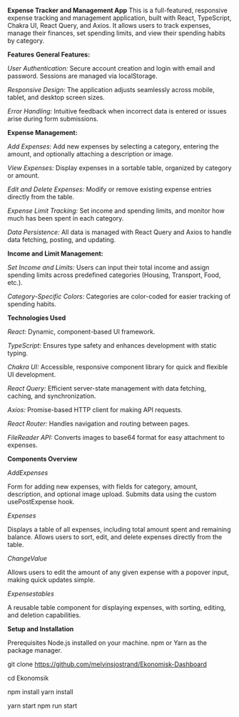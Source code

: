 **Expense Tracker and Management App**
This is a full-featured, responsive expense tracking and management application, built with React, TypeScript, Chakra UI, React Query, and Axios. It allows users to track expenses, manage their finances, set spending limits, and view their spending habits by category.

**Features**
**General Features:**

*User Authentication:* Secure account creation and login with email and password. Sessions are managed via localStorage.

*Responsive Design:* The application adjusts seamlessly across mobile, tablet, and desktop screen sizes.

*Error Handling:* Intuitive feedback when incorrect data is entered or issues arise during form submissions.

**Expense Management:**

*Add Expenses:* Add new expenses by selecting a category, entering the amount, and optionally attaching a description or image.

*View Expenses:* Display expenses in a sortable table, organized by category or amount.

*Edit and Delete Expenses:* Modify or remove existing expense entries directly from the table.

*Expense Limit Tracking:* Set income and spending limits, and monitor how much has been spent in each category.

*Data Persistence:* All data is managed with React Query and Axios to handle data fetching, posting, and updating.

**Income and Limit Management:**

*Set Income and Limits:* Users can input their total income and assign spending limits across predefined categories (Housing, Transport, Food, etc.).

*Category-Specific Colors:* Categories are color-coded for easier tracking of spending habits.

**Technologies Used**

*React:* Dynamic, component-based UI framework.

*TypeScript:* Ensures type safety and enhances development with static typing.

*Chakra UI:* Accessible, responsive component library for quick and flexible UI development.

*React Query:* Efficient server-state management with data fetching, caching, and synchronization.

*Axios:* Promise-based HTTP client for making API requests.

*React Router:* Handles navigation and routing between pages.

*FileReader API:* Converts images to base64 format for easy attachment to expenses.

**Components Overview**

*AddExpenses*

Form for adding new expenses, with fields for category, amount, description, and optional image upload.
Submits data using the custom usePostExpense hook.

*Expenses*

Displays a table of all expenses, including total amount spent and remaining balance.
Allows users to sort, edit, and delete expenses directly from the table.

*ChangeValue*

Allows users to edit the amount of any given expense with a popover input, making quick updates simple.

*Expensestables*

A reusable table component for displaying expenses, with sorting, editing, and deletion capabilities.


**Setup and Installation**


Prerequisites
Node.js installed on your machine.
npm or Yarn as the package manager.

git clone https://github.com/melvinsjostrand/Ekonomisk-Dashboard

cd Ekonomsik

npm install
yarn install


yarn start
npm run start


